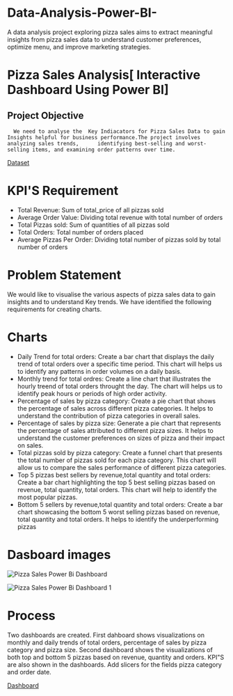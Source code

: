 # Data-Analysis-Power-BI-
A data analysis project exploring pizza sales aims to extract meaningful insights from pizza sales data to understand customer preferences, optimize menu, and improve marketing strategies.
# Pizza Sales Analysis[ Interactive Dashboard Using Power BI]
## Project Objective
      We need to analyse the  Key Indiacators for Pizza Sales Data to gain Insights helpful for business performance.The project involves analyzing sales trends,      identifying best-selling and worst-selling items, and examining order patterns over time.
      

      
 <a href="https://github.com/padmapuli/Data-Analysis-Power-BI-/blob/main/pizza_sales.csv">Dataset</a>

# KPI'S Requirement
- Total Revenue: Sum of total_price of all pizzas sold  
- Average Order Value: Dividing total revenue with total number of orders
-  Total Pizzas sold: Sum of quantities of all pizzas sold  
-  Total Orders: Total number of orders placed
-  Average Pizzas Per Order: Dividing total number of pizzas sold by total number of orders

# Problem Statement
   We would like to visualise the various aspects of pizza sales data to gain insights and to understand Key trends. We have identified the following requirements 
   for creating charts. 
# Charts
- Daily Trend for total orders: Create a bar chart that displays the daily trend of total orders over a specific time period. This chart will helps us to identify
  any patterns in order volumes on a daily basis.
- Monthly trend for total ordres: Create a line chart that illustrates the hourly treend of total orders throught the day. The chart will helps us to identify
  peak hours or periods of high order activity.
- Percentage of sales by pizza category: Create a pie chart that shows the percentage of sales across different pizza categories. It helps to understand the
  contribution of pizza categories in overall sales.
- Percentage of sales by pizza size: Generate a pie chart that represents the percentage of sales attributed to different pizza sizes. It helps to understand
  the customer preferences on sizes of pizza and their impact on sales.
- Total pizzas sold by pizza category: Create a funnel chart that presents the total number of pizzas sold for each piza category. This chart will allow us
  to compare the sales performance of different pizza categories.
- Top 5 pizzas best sellers by revenue,total quantity and total orders: Create a bar chart highlighting the top 5 best selling pizzas based on revenue,
  total quantity, total orders. This chart will help to identify the most popular pizzas.
- Bottom 5 sellers by revenue,total quantity and total orders: Create a bar chart showcasing the bottom 5 worst selling pizzas based on revenue, total quantity
  and total orders. It helps to identify the underperforming pizzas
  
# Dasboard images
![Pizza Sales Power Bi Dashboard](https://github.com/user-attachments/assets/39b97eb1-11cf-42f6-9952-1f087b62d7e1)

![Pizza Sales Power Bi Dashboard 1](https://github.com/user-attachments/assets/cfdf5f98-97a5-44be-a56c-98fbbd410258)


# Process
   Two dashboards are created. First dahboard shows visualizations on monthly and daily trends of total orders, percentage of sales by pizza category
   and pizza size. Second dashboard shows the visualizations of both top and bottom 5 pizzas based on revenue, quantity and orders. KPI"S are also shown
   in the dashboards. Add slicers for the fields pizza category and order date.

       
  
 
      














      
 <a href="https://github.com/padmapuli/Data-Analysis-Power-BI-/blob/main/Pizza%20sales%20power%20bi%20project.pbix">Dashboard</a>
      
       
